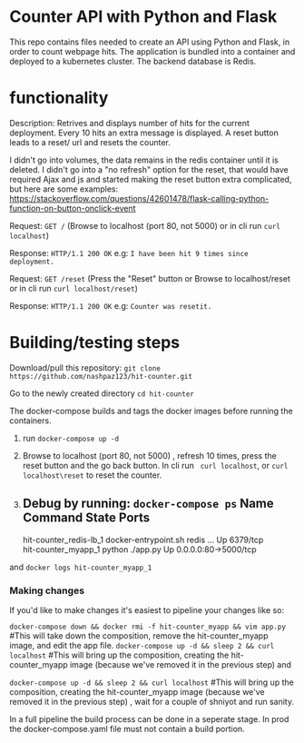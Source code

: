 # Counter API with Python and Flask
This repo contains files needed to create an API using Python and Flask, in order to count webpage hits. The application is bundled into a container and deployed to a kubernetes cluster. The backend database is Redis.

# functionality

Description: Retrives and displays number of hits for the current deployment. Every 10 hits an extra message is displayed. A reset button leads to a reset/ url and resets the counter.

I didn't go into volumes, the data remains in the redis container until it is deleted. I didn't go into a "no refresh" option for the reset, that would have required Ajax and js and started making the reset button extra complicated, but here are some examples: https://stackoverflow.com/questions/42601478/flask-calling-python-function-on-button-onclick-event

Request:       `GET /`  (Browse to localhost (port 80, not 5000) or in cli run `curl localhost`)

Response:     `HTTP/1.1 200 OK`
e.g: `I have been hit 9 times since deployment.`

Request:       `GET /reset` (Press the "Reset" button or Browse to localhost/reset or in cli run `curl localhost/reset`)

Response:     `HTTP/1.1 200 OK`
e.g: `Counter was resetit.`

# Building/testing steps

Download/pull this repository:
`git clone https://github.com/nashpaz123/hit-counter.git`

Go to the newly created directory
`cd hit-counter`

The docker-compose builds and tags the docker images before running the containers.

1. run `docker-compose up -d `

2. Browse to localhost (port 80, not 5000) , refresh 10 times, press the reset button and the go back button. 
In cli run ` curl localhost`, or `curl localhost\reset` to reset the counter.

3. Debug by running: `docker-compose ps`
    Name                     Command               State          Ports        
    ---------------------------------------------------------------------------------
    hit-counter_redis-lb_1   docker-entrypoint.sh redis ...   Up      6379/tcp            
    hit-counter_myapp_1      python ./app.py                  Up      0.0.0.0:80->5000/tcp

and `docker logs hit-counter_myapp_1`
    
### Making changes

If you'd like to make changes it's easiest to pipeline your changes like so:

`docker-compose down && docker rmi -f hit-counter_myapp && vim app.py` #This will take down the composition, remove the hit-counter_myapp image, and edit the app file.
`docker-compose up -d && sleep 2 && curl localhost` #This will bring up the composition, creating the hit-counter_myapp image (because we've removed it in the previous step) and 

`docker-compose up -d && sleep 2 && curl localhost` #This will bring up the composition, creating the hit-counter_myapp image (because we've removed it in the previous step) , wait for a couple of shniyot and run sanity.

In a full pipeline the build process can be done in a seperate stage. In prod the docker-compose.yaml file must not contain a build portion.
